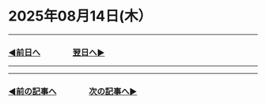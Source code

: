 # 2025年08月14日(木）

---

### [◀️前日へ](https://github.com/yuasys/chatty-journal/blob/main/2025/08/2025-08-13.md)&emsp;&emsp;&emsp;&emsp;[翌日へ▶️](https://github.com/yuasys/chatty-journal/blob/main/2025/08/2025-08-15.md)

---
---

### [◀️前の記事へ](https://github.com/yuasys/chatty-journal/blob/main/2025/08/2025-08-13.md)&emsp;&emsp;&emsp;&emsp;[次の記事へ▶️](https://github.com/yuasys/chatty-journal/blob/main/2025/08/2025-08-14.md)
